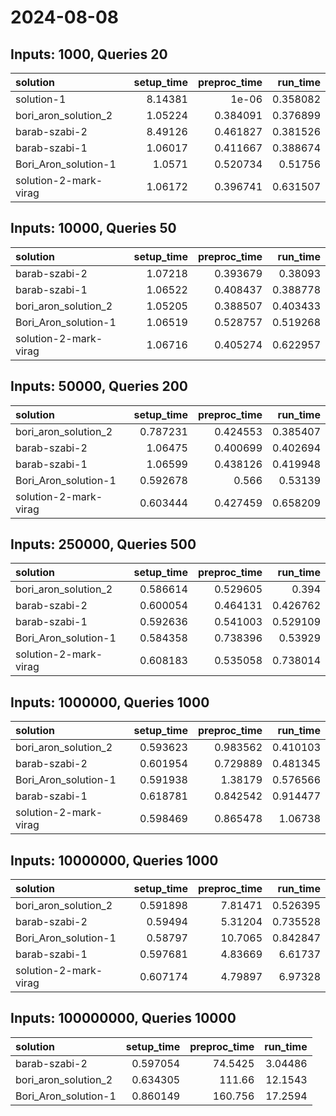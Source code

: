# 2024-08-08

## Inputs: 1000, Queries 20

| solution              |   setup_time |   preproc_time |   run_time |
|:----------------------|-------------:|---------------:|-----------:|
| solution-1            |      8.14381 |       1e-06    |   0.358082 |
| bori_aron_solution_2  |      1.05224 |       0.384091 |   0.376899 |
| barab-szabi-2         |      8.49126 |       0.461827 |   0.381526 |
| barab-szabi-1         |      1.06017 |       0.411667 |   0.388674 |
| Bori_Aron_solution-1  |      1.0571  |       0.520734 |   0.51756  |
| solution-2-mark-virag |      1.06172 |       0.396741 |   0.631507 |

## Inputs: 10000, Queries 50

| solution              |   setup_time |   preproc_time |   run_time |
|:----------------------|-------------:|---------------:|-----------:|
| barab-szabi-2         |      1.07218 |       0.393679 |   0.38093  |
| barab-szabi-1         |      1.06522 |       0.408437 |   0.388778 |
| bori_aron_solution_2  |      1.05205 |       0.388507 |   0.403433 |
| Bori_Aron_solution-1  |      1.06519 |       0.528757 |   0.519268 |
| solution-2-mark-virag |      1.06716 |       0.405274 |   0.622957 |

## Inputs: 50000, Queries 200

| solution              |   setup_time |   preproc_time |   run_time |
|:----------------------|-------------:|---------------:|-----------:|
| bori_aron_solution_2  |     0.787231 |       0.424553 |   0.385407 |
| barab-szabi-2         |     1.06475  |       0.400699 |   0.402694 |
| barab-szabi-1         |     1.06599  |       0.438126 |   0.419948 |
| Bori_Aron_solution-1  |     0.592678 |       0.566    |   0.53139  |
| solution-2-mark-virag |     0.603444 |       0.427459 |   0.658209 |

## Inputs: 250000, Queries 500

| solution              |   setup_time |   preproc_time |   run_time |
|:----------------------|-------------:|---------------:|-----------:|
| bori_aron_solution_2  |     0.586614 |       0.529605 |   0.394    |
| barab-szabi-2         |     0.600054 |       0.464131 |   0.426762 |
| barab-szabi-1         |     0.592636 |       0.541003 |   0.529109 |
| Bori_Aron_solution-1  |     0.584358 |       0.738396 |   0.53929  |
| solution-2-mark-virag |     0.608183 |       0.535058 |   0.738014 |

## Inputs: 1000000, Queries 1000

| solution              |   setup_time |   preproc_time |   run_time |
|:----------------------|-------------:|---------------:|-----------:|
| bori_aron_solution_2  |     0.593623 |       0.983562 |   0.410103 |
| barab-szabi-2         |     0.601954 |       0.729889 |   0.481345 |
| Bori_Aron_solution-1  |     0.591938 |       1.38179  |   0.576566 |
| barab-szabi-1         |     0.618781 |       0.842542 |   0.914477 |
| solution-2-mark-virag |     0.598469 |       0.865478 |   1.06738  |

## Inputs: 10000000, Queries 1000

| solution              |   setup_time |   preproc_time |   run_time |
|:----------------------|-------------:|---------------:|-----------:|
| bori_aron_solution_2  |     0.591898 |        7.81471 |   0.526395 |
| barab-szabi-2         |     0.59494  |        5.31204 |   0.735528 |
| Bori_Aron_solution-1  |     0.58797  |       10.7065  |   0.842847 |
| barab-szabi-1         |     0.597681 |        4.83669 |   6.61737  |
| solution-2-mark-virag |     0.607174 |        4.79897 |   6.97328  |

## Inputs: 100000000, Queries 10000

| solution             |   setup_time |   preproc_time |   run_time |
|:---------------------|-------------:|---------------:|-----------:|
| barab-szabi-2        |     0.597054 |        74.5425 |    3.04486 |
| bori_aron_solution_2 |     0.634305 |       111.66   |   12.1543  |
| Bori_Aron_solution-1 |     0.860149 |       160.756  |   17.2594  |